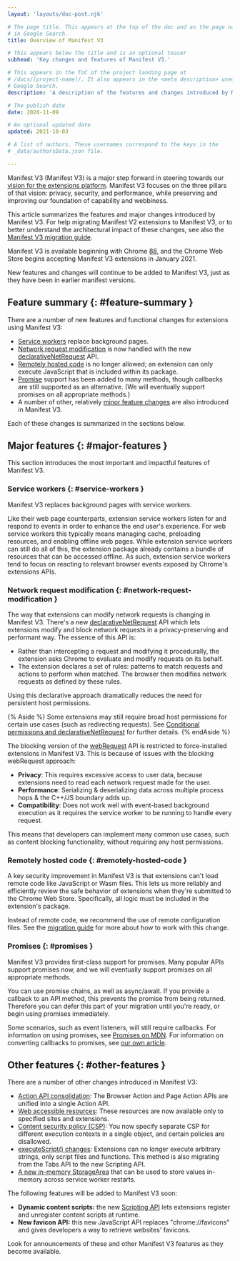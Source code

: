 ```yaml
---
layout: 'layouts/doc-post.njk'

# The page title. This appears at the top of the doc and as the page name
# in Google Search.
title: Overview of Manifest V3

# This appears below the title and is an optional teaser
subhead: 'Key changes and features of Manifest V3.'

# This appears in the ToC of the project landing page at
# /docs/[project-name]/. It also appears in the <meta description> used in
# Google Search.
description: 'A description of the features and changes introduced by Manifest V3.'

# The publish date
date: 2020-11-09

# An optional updated date
updated: 2021-10-03

# A list of authors. These usernames correspond to the keys in the
# _data/authorsData.json file.

---
```


Manifest V3 (Manifest V3) is a major step forward in steering towards our
[vision for the extensions platform](/docs/extensions/mv3/intro/platform-vision/).
Manifest V3 focuses on the three pillars of that vision: privacy, security, and
performance, while preserving and improving our foundation of capability and
webbiness.

This article summarizes the features and major changes introduced by Manifest V3. For
help migrating Manifest V2 extensions to Manifest V3, or to better understand the
architectural impact of these changes, see also the [Manifest V3 migration
guide](/docs/extensions/mv3/intro/mv3-migration/).

Manifest V3 is available beginning with Chrome
[88](https://chromiumdash.appspot.com/schedule), and the Chrome Web Store
begins accepting Manifest V3 extensions in January 2021.

New features and changes will continue to be added to Manifest V3, just as they have
been in earlier manifest versions.


## Feature summary {: #feature-summary }

There are a number of new features and functional changes for extensions using Manifest V3:

* [Service workers](#service-workers) replace background pages.
* [Network request modification](#network-request-modification) is now handled with the new [declarativeNetRequest](/docs/extensions/reference/declarativeNetRequest) API.
* [Remotely hosted code](#remotely-hosted-code) is no longer allowed; an extension can only execute JavaScript that is included within its package.
* [Promise](#promises) support has been added to many methods, though callbacks are still supported as an alternative. (We will eventually support promises on all appropriate methods.)
* A number of other, relatively [minor feature changes](#other-features) are also introduced in
  Manifest V3.

Each of these changes is summarized in the sections below.


## Major features {: #major-features }

This section introduces the most important and impactful features of Manifest V3.


### Service workers {: #service-workers }

Manifest V3 replaces background pages with service workers.

Like their web page counterparts, extension service workers listen for and
respond to events in order to enhance the end user's experience. For web
service workers this typically means managing cache, preloading resources, and
enabling offline web pages. While extension service workers can still do all of
this, the extension package already contains a bundle of resources that can be
accessed offline. As such, extension service workers tend to focus on reacting
to relevant browser events exposed by Chrome's extensions APIs.


### Network request modification {: #network-request-modification }

The way that extensions can modify network requests is changing in Manifest V3. There's
a new [declarativeNetRequest](/docs/extensions/reference/declarativeNetRequest)
API which lets extensions modify and block network requests in a
privacy-preserving and performant way. The essence of this API is:

*   Rather than intercepting a request and modifying it procedurally, the extension asks Chrome to evaluate and modify requests on its behalf.
*   The extension declares a set of rules: patterns to match requests and actions to perform when matched. The browser then modifies network requests as defined by these rules.

Using this declarative approach dramatically reduces the need for persistent host permissions.

{% Aside %}
Some extensions may still require broad host permissions for certain use cases
(such as redirecting requests). See [Conditional permissions and
declarativeNetRequest](/docs/extensions/mv3/intro/mv3-migration#declarativenetrequest-conditional-perms)
for further details.
{% endAside %}

The blocking version of the
[webRequest](/docs/extensions/reference/webRequest)
API is restricted to force-installed extensions in Manifest V3. This is because of
issues with the blocking webRequest approach:

*   **Privacy**: This requires excessive access to user data, because extensions need to read each network request made for the user.
*   **Performance**: Serializing & deserializing data across multiple process hops & the C++/JS boundary adds up.
*   **Compatibility**: Does not work well with event-based background execution as it requires the service worker to be running to handle every request.

This means that developers can implement many common use cases, such as content
blocking functionality, without requiring any host permissions.


### Remotely hosted code {: #remotely-hosted-code }

A key security improvement in Manifest V3 is that extensions can't load remote code
like JavaScript or Wasm files. This lets us more reliably and efficiently
review the safe behavior of extensions when they're submitted to the Chrome Web
Store. Specifically, all logic must be included in the extension's package.

Instead of remote code, we recommend the use of remote configuration files. See
the [migration guide](/docs/extensions/mv3/intro/mv3-migration#remotely-hosted-code)
for more about how to work with this change.


### Promises {: #promises }

Manifest V3 provides first-class support for promises. Many popular APIs support
promises now, and we will eventually support promises on all appropriate
methods.

You can use promise chains, as well as async/await. If you provide a callback
to an API method, this prevents the promise from being returned. Therefore you
can defer this part of your migration until you're ready, or begin using
promises immediately.

Some scenarios, such as event listeners, will still require callbacks. For
information on using promises, see [Promises on MDN][3]. For information on 
converting callbacks to promises, see [our own article][4].


## Other features {: #other-features }

There are a number of other changes introduced in Manifest V3:

* [Action API consolidation](/docs/extensions/mv3/intro/mv3-migration#action-api-unification):
  The Browser Action and Page Action APIs are unified into a single Action API.
* [Web accessible resources](/docs/extensions/mv3/intro/mv3-migration#web-accessible-resources): These resources are now available only to specified sites and extensions.
* [Content security policy (CSP)](/docs/extensions/mv3/intro/mv3-migration#content-security-policy): You now specify separate CSP for different execution contexts in a single object, and certain policies are disallowed.
* [executeScript() changes](/docs/extensions/mv3/intro/mv3-migration#executing-arbitrary-strings): Extensions can no longer execute arbitrary strings, only script files and functions. This method is also migrating from the Tabs API to the new Scripting API.
* [A new in-memory StorageArea][2] that can be used to store values in-memory across service worker restarts.

The following features will be added to Manifest V3 soon:

* **Dynamic content scripts:** the new [Scripting API][1] lets extensions register and unregister content scripts at runtime.
* **New favicon API:** this new JavaScript API replaces "chrome://favicons" and gives  developers a way to retrieve websites' favicons.

Look for announcements of these and other Manifest V3 features as they become available.

[1]: /docs/extensions/reference/scripting/
[2]: /docs/extensions/reference/storage/#property-session
[3]: https://developer.mozilla.org/en-US/docs/Web/JavaScript/Reference/Global_Objects/Promise
[4]: /docs/extensions/mv3/promises#compare-to-callback
